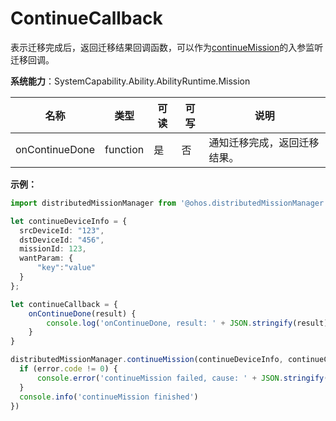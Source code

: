# ContinueCallback

表示迁移完成后，返回迁移结果回调函数，可以作为[continueMission](js-apis-distributedMissionManager.md#distributedmissionmanagercontinuemission)的入参监听迁移回调。

**系统能力**：SystemCapability.Ability.AbilityRuntime.Mission

| 名称                    | 类型       | 可读   | 可写   | 说明                 |
| --------------------- | -------- | ---- | ---- | ------------------ |
| onContinueDone | function | 是    | 否    | 通知迁移完成，返回迁移结果。     |

**示例：**

  ```ts
  import distributedMissionManager from '@ohos.distributedMissionManager';

  let continueDeviceInfo = {
    srcDeviceId: "123",
    dstDeviceId: "456",
    missionId: 123,
    wantParam: {
        "key":"value"
    }
  };

  let continueCallback = {
      onContinueDone(result) {
          console.log('onContinueDone, result: ' + JSON.stringify(result));
      }
  }

  distributedMissionManager.continueMission(continueDeviceInfo, continueCallback, (error) => {
    if (error.code != 0) {
        console.error('continueMission failed, cause: ' + JSON.stringify(error))
    }
    console.info('continueMission finished')
  })
  ```